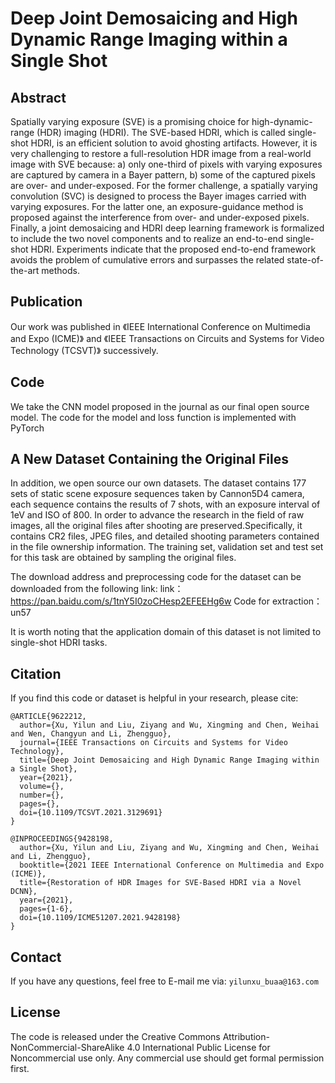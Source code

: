# Deep Joint Demosaicing and High Dynamic Range Imaging within a Single Shot

## Abstract
Spatially varying exposure (SVE) is a promising choice for high-dynamic-range (HDR) imaging (HDRI). The SVE-based HDRI, which is called single-shot HDRI, is an efficient solution to avoid ghosting artifacts. However, it is very challenging to restore a full-resolution HDR image from a real-world image with SVE because: a) only one-third of pixels with varying exposures are captured by camera in a Bayer pattern, b) some of the captured pixels are over- and under-exposed. For the former challenge, a spatially varying convolution (SVC) is designed to process the Bayer images carried with varying exposures. For the latter one, an exposure-guidance method is proposed against the interference from over- and under-exposed pixels. Finally, a joint demosaicing and HDRI deep learning framework is formalized to include the two novel components and to realize an end-to-end single-shot HDRI. Experiments indicate that the proposed end-to-end framework avoids the problem of cumulative errors and surpasses the related state-of-the-art methods.

## Publication
Our work was published in 《IEEE International Conference on Multimedia and Expo (ICME)》 and 《IEEE Transactions on Circuits and Systems for Video Technology (TCSVT)》 successively. 

## Code
We take the CNN model proposed in the journal as our final open source model. The code for the model and loss function is implemented with PyTorch

## A New Dataset Containing the Original Files
In addition, we open source our own datasets. The dataset contains 177 sets of static scene exposure sequences taken by Cannon5D4 camera, each sequence contains the results of 7 shots, with an exposure interval of 1eV and ISO of 800. In order to advance the research in the field of raw images, all the original files after shooting are preserved.Specifically, it contains CR2 files, JPEG files, and detailed shooting parameters contained in the file ownership information. The training set, validation set and test set for this task are obtained by sampling the original files.

The download address and preprocessing code for the dataset can be downloaded from the following link:
link：https://pan.baidu.com/s/1tnY5I0zoCHesp2EFEEHg6w       Code for extraction：un57 

It is worth noting that the application domain of this dataset is not limited to single-shot HDRI tasks.

## Citation
If you find this code or dataset is helpful in your research, please cite:
```
@ARTICLE{9622212,
  author={Xu, Yilun and Liu, Ziyang and Wu, Xingming and Chen, Weihai and Wen, Changyun and Li, Zhengguo},
  journal={IEEE Transactions on Circuits and Systems for Video Technology}, 
  title={Deep Joint Demosaicing and High Dynamic Range Imaging within a Single Shot}, 
  year={2021},
  volume={},
  number={},
  pages={},
  doi={10.1109/TCSVT.2021.3129691}
}

@INPROCEEDINGS{9428198,
  author={Xu, Yilun and Liu, Ziyang and Wu, Xingming and Chen, Weihai and Li, Zhengguo},
  booktitle={2021 IEEE International Conference on Multimedia and Expo (ICME)}, 
  title={Restoration of HDR Images for SVE-Based HDRI via a Novel DCNN}, 
  year={2021},
  pages={1-6},
  doi={10.1109/ICME51207.2021.9428198}
}
```

## Contact
If you have any questions, feel free to E-mail me via: `yilunxu_buaa@163.com`

## License
The code is released under the Creative Commons Attribution-NonCommercial-ShareAlike 4.0 International Public License for Noncommercial use only. Any commercial use should get formal permission first.
